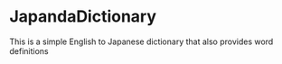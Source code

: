 # JapandaDictionary
This is a simple English to Japanese dictionary that also provides word definitions
